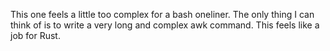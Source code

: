 This one feels a little too complex for a bash oneliner. The only thing I can think
of is to write a very long and complex awk command. This feels like a job for
Rust.


